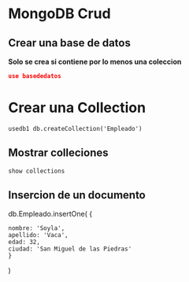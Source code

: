# MongoDB Crud

## Crear una base de datos

**Solo se crea si contiene por lo menos una coleccion**

```json
use basededatos
```

# Crear una Collection

`usedb1
db.createCollection('Empleado')`

## Mostrar colleciones
`show collections`

## Insercion de un documento 
db.Empleado.insertOne(
    {

    nombre: 'Soyla',
    apellido: 'Vaca',
    edad: 32,
    ciudad: 'San Miguel de las Piedras'
    }
)